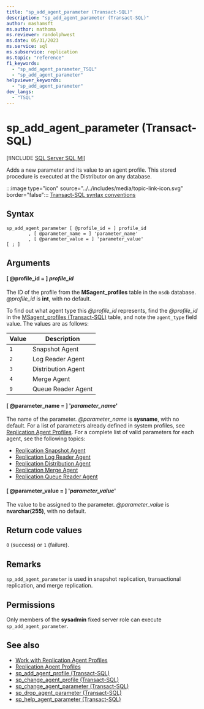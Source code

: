 ```yaml
---
title: "sp_add_agent_parameter (Transact-SQL)"
description: "sp_add_agent_parameter (Transact-SQL)"
author: mashamsft
ms.author: mathoma
ms.reviewer: randolphwest
ms.date: 05/31/2023
ms.service: sql
ms.subservice: replication
ms.topic: "reference"
f1_keywords:
  - "sp_add_agent_parameter_TSQL"
  - "sp_add_agent_parameter"
helpviewer_keywords:
  - "sp_add_agent_parameter"
dev_langs:
  - "TSQL"
---
```

# sp_add_agent_parameter (Transact-SQL)

[!INCLUDE [SQL Server SQL MI](../../includes/applies-to-version/sql-asdbmi.md)]

  Adds a new parameter and its value to an agent profile. This stored procedure is executed at the Distributor on any database.

:::image type="icon" source="../../includes/media/topic-link-icon.svg" border="false"::: [Transact-SQL syntax conventions](../../t-sql/language-elements/transact-sql-syntax-conventions-transact-sql.md)

## Syntax

```syntaxsql
sp_add_agent_parameter [ @profile_id = ] profile_id
        , [ @parameter_name = ] 'parameter_name'
        , [ @parameter_value = ] 'parameter_value'
[ ; ]
```

## Arguments

#### [ @profile_id = ] *profile_id*

The ID of the profile from the **MSagent_profiles** table in the `msdb` database. *@profile_id* is **int**, with no default.

To find out what agent type this *@profile_id* represents, find the *@profile_id* in the [MSagent_profiles (Transact-SQL)](../system-tables/msagent-profiles-transact-sql.md) table, and note the `agent_type` field value. The values are as follows:

| Value | Description |
| --- | --- |
| `1` | Snapshot Agent |
| `2` | Log Reader Agent |
| `3` | Distribution Agent |
| `4` | Merge Agent |
| `9` | Queue Reader Agent |

#### [ @parameter_name = ] '*parameter_name*'

The name of the parameter. *@parameter_name* is **sysname**, with no default. For a list of parameters already defined in system profiles, see [Replication Agent Profiles](../replication/agents/replication-agent-profiles.md). For a complete list of valid parameters for each agent, see the following topics:

- [Replication Snapshot Agent](../replication/agents/replication-snapshot-agent.md)
- [Replication Log Reader Agent](../replication/agents/replication-log-reader-agent.md)
- [Replication Distribution Agent](../replication/agents/replication-distribution-agent.md)
- [Replication Merge Agent](../replication/agents/replication-merge-agent.md)
- [Replication Queue Reader Agent](../replication/agents/replication-queue-reader-agent.md)

#### [ @parameter_value = ] '*parameter_value*'

The value to be assigned to the parameter. *@parameter_value* is **nvarchar(255)**, with no default.

## Return code values

`0` (success) or `1` (failure).

## Remarks

`sp_add_agent_parameter` is used in snapshot replication, transactional replication, and merge replication.

## Permissions

Only members of the **sysadmin** fixed server role can execute `sp_add_agent_parameter`.

## See also

- [Work with Replication Agent Profiles](../replication/agents/work-with-replication-agent-profiles.md)
- [Replication Agent Profiles](../replication/agents/replication-agent-profiles.md)
- [sp_add_agent_profile (Transact-SQL)](sp-add-agent-profile-transact-sql.md)
- [sp_change_agent_profile (Transact-SQL)](sp-change-agent-profile-transact-sql.md)
- [sp_change_agent_parameter (Transact-SQL)](sp-change-agent-parameter-transact-sql.md)
- [sp_drop_agent_parameter (Transact-SQL)](sp-drop-agent-parameter-transact-sql.md)
- [sp_help_agent_parameter (Transact-SQL)](sp-help-agent-parameter-transact-sql.md)
